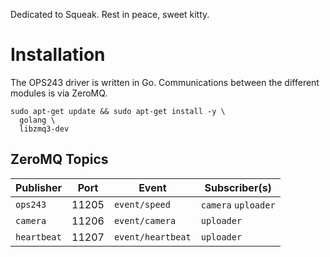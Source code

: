 Dedicated to Squeak.  Rest in peace, sweet kitty.

# Installation

The OPS243 driver is written in Go.  Communications between
the different modules is via ZeroMQ.

```
sudo apt-get update && sudo apt-get install -y \
  golang \
  libzmq3-dev
```

## ZeroMQ Topics

| Publisher | Port | Event | Subscriber(s) |
|-----------|--|-----|---------------|
| `ops243` | 11205 | `event/speed`  | `camera` `uploader` | 
| `camera` | 11206 | `event/camera` | `uploader` |
| `heartbeat` | 11207 | `event/heartbeat` | `uploader` |

